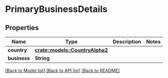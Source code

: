 # PrimaryBusinessDetails

## Properties

Name | Type | Description | Notes
------------ | ------------- | ------------- | -------------
**country** | [**crate::models::CountryAlpha2**](CountryAlpha2.md) |  | 
**business** | **String** |  | 

[[Back to Model list]](../README.md#documentation-for-models) [[Back to API list]](../README.md#documentation-for-api-endpoints) [[Back to README]](../README.md)



